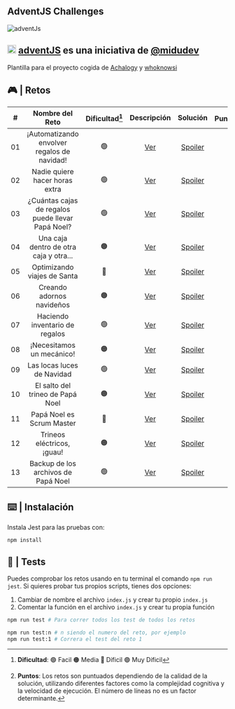## AdventJS Challenges

![adventJs](https://i.imgur.com/iv17QFL.png)

## <img src="https://adventjs.dev/android-icon-192x192.png" width="20" height="20" /> <strong> [adventJS](https://adventjs.dev/es) es una iniciativa de [@midudev](https://midu.dev/)</strong>
 
Plantilla para el proyecto cogida de [Achalogy](https://github.com/Achalogy/advent-js-2022) y [whoknowsi](https://github.com/whoknowsi/adventJS-2022)
## 🎮 | Retos

|  #  |                  Nombre del Reto                  | Dificultad[^1] |                  Descripción                    |              Solución               | Puntuación[^2] |
| :-: | :-----------------------------------------------: | :------------: | :---------------------------------------------: | :--------------------------------:  | :------------: |
| 01  |    ¡Automatizando envolver regalos de navidad!    |       🟢       | [Ver](https://adventjs.dev/challenges/2022/1)  | [Spoiler](./challenges/challenge01) |       131      |
| 02  |         Nadie quiere hacer horas extra            |       🟢       | [Ver](https://adventjs.dev/challenges/2022/2)  | [Spoiler](./challenges/challenge02) |       121      |
| 03  | ¿Cuántas cajas de regalos puede llevar Papá Noel? |       🟢       | [Ver](https://adventjs.dev/challenges/2022/3)  | [Spoiler](./challenges/challenge03) |       140      |
| 04  |      Una caja dentro de otra caja y otra...       |       🟠       | [Ver](https://adventjs.dev/challenges/2022/4)  | [Spoiler](./challenges/challenge04) |       173      |
| 05  |            Optimizando viajes de Santa            |       🔴       | [Ver](https://adventjs.dev/challenges/2022/5)  | [Spoiler](./challenges/challenge05) |                |
| 06  |             Creando adornos navideños             |       🟠       | [Ver](https://adventjs.dev/challenges/2022/6)  | [Spoiler](./challenges/challenge06) |       160      |
| 07  |           Haciendo inventario de regalos          |       🟢       | [Ver](https://adventjs.dev/challenges/2022/7)  | [Spoiler](./challenges/challenge07) |       200      |
| 08  |              ¡Necesitamos un mecánico!            |       🟠       | [Ver](https://adventjs.dev/challenges/2022/8)  | [Spoiler](./challenges/challenge08) |       260      |
| 09  |             Las locas luces de Navidad            |       🟢       | [Ver](https://adventjs.dev/challenges/2022/9)  | [Spoiler](./challenges/challenge09) |       20       |
| 10  |          El salto del trineo de Papá Noel         |       🟠       | [Ver](https://adventjs.dev/challenges/2022/10) | [Spoiler](./challenges/challenge10) |       10       |
| 11  |              Papá Noel es Scrum Master            |       🔴       | [Ver](https://adventjs.dev/challenges/2022/11) | [Spoiler](./challenges/challenge11) |                |
| 12  |              Trineos eléctricos, ¡guau!           |       🟠       | [Ver](https://adventjs.dev/challenges/2022/12) | [Spoiler](./challenges/challenge12) |       360      |
| 13  |         Backup de los archivos de Papá Noel       |       🟢       | [Ver](https://adventjs.dev/challenges/2022/13) | [Spoiler](./challenges/challenge13) |       300      |

[^1]: **Dificultad**: 🟢 Facil 🟠 Media 🔴 Dificil 🟣 Muy Dificil
[^2]: **Puntos**: Los retos son puntuados dependiendo de la calidad de la solución, utilizando diferentes factores como la complejidad cognitiva y la velocidad de ejecución. El número de líneas no es un factor determinante.


## ⌨️ | Instalación

Instala Jest para las pruebas con:

```npm install```

## 🧪 | Tests

Puedes comprobar los retos usando en tu terminal el comando `npm run jest`.
Si quieres probar tus propios scripts, tienes dos opciones:

1. Cambiar de nombre el archivo `index.js` y crear tu propio `index.js`
2. Comentar la función en el archivo `index.js` y crear tu propia función

```bash
npm run test # Para correr todos los test de todos los retos

npm run test:n # n siendo el numero del reto, por ejemplo
npm run test:1 # Correra el test del reto 1
```